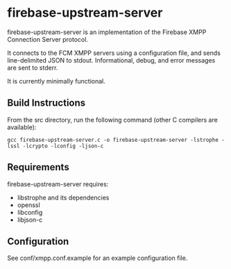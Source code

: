 firebase-upstream-server
========================

firebase-upstream-server is an implementation of the Firebase XMPP Connection Server protocol.

It connects to the FCM XMPP servers using a configuration file, and sends line-delimited JSON to stdout.
Informational, debug, and error messages are sent to stderr.

It is currently minimally functional.

Build Instructions
------------------

From the src directory, run the following command (other C compilers
are available):

    gcc firebase-upstream-server.c -o firebase-upstream-server -lstrophe -lssl -lcrypto -lconfig -ljson-c

Requirements
------------

firebase-upstream-server requires:

- libstrophe and its dependencies
- openssl
- libconfig
- libjson-c

Configuration
-------------

See conf/xmpp.conf.example for an example configuration file.
